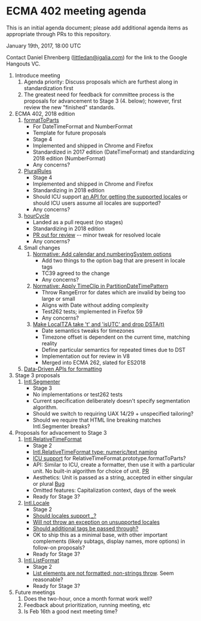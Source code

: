 # ECMA 402 meeting agenda

This is an initial agenda document; please add additional agenda items as appropriate through PRs to this repository.

January 19th, 2017, 18:00 UTC

Contact Daniel Ehrenberg (littledan@igalia.com) for the link to the Google Hangouts VC.

1. Introduce meeting
    1. Agenda priority: Discuss proposals which are furthest along in standardization first
    1. The greatest need for feedback for committee process is the proposals for advancement to Stage 3 (4. below); however, first review the new "finished" standards.
1. ECMA 402, 2018 edition
    1. [formatToParts](https://github.com/tc39/ecma402/issues/47)
        - For DateTimeFormat and NumberFormat
        - Template for future proposals
        - Stage 4
        - Implemented and shipped in Chrome and Firefox
        - Standardized in 2017 edition (DateTimeFormat) and standardizing 2018 edition (NumberFormat)
        - Any concerns?
    1. [PluralRules](https://github.com/tc39/proposal-intl-plural-rules)
        - Stage 4
        - Implemented and shipped in Chrome and Firefox
        - Standardizing in 2018 edition
        - Should ICU support [an API for getting the supported locales](https://ssl.icu-project.org/trac/ticket/12756) or should ICU users assume all locales are supported?
        - Any concerns?
    1. [hourCycle](https://github.com/tc39/ecma402/pull/135)
        - Landed as a pull request (no stages)
        - Standardizing in 2018 edition
        - [PR out for review](https://github.com/tc39/ecma402/pull/204) -- minor tweak for resolved locale
        - Any concerns?
    1. Small changes
        1. [Normative: Add calendar and numberingSystem options](https://github.com/tc39/ecma402/pull/175)
            - Add two things to the option bag that are present in locale tags
            - TC39 agreed to the change
            - Any concerns?
        1. [Normative: Apply TimeClip in PartitionDateTimePattern](https://github.com/tc39/ecma402/pull/194)
            - Throw RangeError for dates which are invalid by being too large or small
            - Aligns with Date without adding complexity
            - Test262 tests; implemented in Firefox 59
            - Any concerns?
        1. [Make LocalTZA take 't' and 'isUTC' and drop DSTA(t)](https://github.com/tc39/ecma262/pull/778)
            - Date semantics tweaks for timezones
            - Timezone offset is dependent on the current time, matching reality
            - Define particular semantics for repeated times due to DST
            - Implementation out for review in V8
            - Merged into ECMA 262, slated for ES2018
    1. [Data-Driven APIs for formatting](https://github.com/tc39/ecma402/issues/210)
1. Stage 3 proposals
    1. [Intl.Segmenter](https://github.com/tc39/proposal-intl-segmenter/)
        - Stage 3
        - No implementations or test262 tests
        - Current specification deliberately doesn't specify segmentation algorithm.
        - Should we switch to requiring UAX 14/29 + unspecified tailoring?
        - Should we require that HTML line breaking matches Intl.Segmenter breaks?
1. Proposals for advacement to Stage 3
    1. [Intl.RelativeTimeFormat](https://github.com/tc39/proposal-intl-relative-time)
        - Stage 2
        - [Intl.RelativeTimeFormat type: numeric/text naming](https://github.com/tc39/proposal-intl-relative-time/issues/54)
        - [ICU support](https://ssl.icu-project.org/trac/ticket/13256) for RelativeTimeFormat.prototype.formatToParts?
        - API: Similar to ICU, create a formatter, then use it with a particular unit. No built-in algorithm for choice of unit. [PR](https://github.com/tc39/proposal-intl-relative-time/pull/18)
        - Aesthetics: Unit is passed as a string, accepted in either singular or plural [Bug](https://github.com/tc39/proposal-intl-relative-time/issues/40)
        - Omitted features: Capitalization context, days of the week
        - Ready for Stage 3?
    1. [Intl.Locale](https://github.com/tc39/proposal-intl-locale/)
        - Stage 2
        - [Should locales support _?](https://github.com/tc39/proposal-intl-locale/issues/7)
        - [Will not throw an exception on unsupported locales](https://github.com/tc39/proposal-intl-locale/issues/6)
        - [Should additional tags be passed through?](https://github.com/tc39/proposal-intl-locale/issues/4)
        - OK to ship this as a minimal base, with other important complements (likely subtags, display names, more options) in follow-on proposals?
        - Ready for Stage 3?
    1. [Intl.ListFormat](https://github.com/tc39/proposal-intl-list-format)
        - Stage 2
        - [List elements are not formatted; non-strings throw](https://github.com/tc39/proposal-intl-list-format/issues/4). Seem reasonable?
        - Ready for Stage 3?
1. Future meetings
    1. Does the two-hour, once a month format work well?
    1. Feedback about prioritization, running meeting, etc
    1. Is Feb 16th a good next meeting time?
